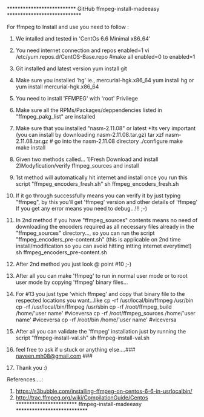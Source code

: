 **************************    GitHub ffmpeg-install-madeeasy    ****************************

For ffmpeg to Install and use you need to follow :

1. We intalled and tested in 'CentOs 6.6 Minimal x86_64'
2. You need internet connection and repos enabled=1
    vi /etc/yum.repos.d/CentOS-Base.repo
    #make all enabled=0 to enabled=1
3. Git installed and latest version
    yum install git
4. Make sure you installed 'hg' ie., mercurial-hgk.x86_64
        yum install hg
            or
        yum install mercurial-hgk.x86_64
5. You need to install 'FFMPEG' with 'root' Privilege


6. Make sure all the RPMs/Packages/deppendencies listed in "ffmpeg_pakg_list" are installed
7. Make sure that you installed "nasm-2.11.08" or latest *Its very important 
    (you can install by downloading nasm-2.11.08.tar.gz)
    tar xzf nasm-2.11.08.tar.gz # go into the nasm-2.11.08 directory
    ./configure
    make
    make install
8. Given two methods called...
        1)Fresh Download and install
        2)Modyfication/verify ffmpeg_sources and install 
9. 1st method will automatically hit internet and install once you run this script "ffmpeg_encoders_fresh.sh" 
        sh ffmpeg_encoders_fresh.sh


10. If it go through successfully means you can verify it by just typing "ffmpeg", by this you'll get 'ffmpeg' version and other details of 'ffmpeg' If you get any error means you need to debug...!!! ;-)
11. In 2nd method if you have "ffmpeg_sources" contents means no need of downloading the encoders required as all necessary files already in the "ffmpeg_sources" directory..., so you can run the script "ffmpeg_encoders_pre-content.sh" (this is applicable on 2nd time install/modification so you can avoid hitting intting internet everytime!)
        sh ffmpeg_encoders_pre-content.sh
12. After 2nd method you just look @ point #10 ;-)


13. After all you can make 'ffmpeg' to run in normal user mode or to root user mode by copying 'ffmpeg' binary files...
14. For #13 you just type 'which ffmpeg' and copy that binary file to the respected locations you want...like 
    cp -rf /usr/local/bin/ffmpeg /usr/bin
    cp -rf /usr/local/bin/ffmpeg /usr/sbin
    cp -rf /root/ffmpeg_build /home/'user name' #viceversa
    cp -rf /root/ffmpeg_sources /home/'user name' #viceversa
    cp -rf /root/bin /home/'user name' #viceversa
    
15. After all you can validate the 'ffmpeg' installation just by running the script "ffmpeg-install-val.sh"
        sh ffmpeg-install-val.sh
16. feel free to ask if u stuck or anything else....### naveen.mh08@gmail.com ###
17. Thank you :)

References....:
1. https://s3bubble.com/installing-ffmpeg-on-centos-6-6-in-usrlocalbin/
2. http://trac.ffmpeg.org/wiki/CompilationGuide/Centos
***********************     ffmpeg-install-madeeasy    ***************************
